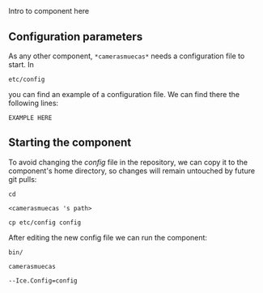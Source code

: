 ```
```
#
``` camerasmuecas
```
Intro to component here


## Configuration parameters
As any other component,
``` *camerasmuecas* ```
needs a configuration file to start. In

    etc/config

you can find an example of a configuration file. We can find there the following lines:

    EXAMPLE HERE

    
## Starting the component
To avoid changing the *config* file in the repository, we can copy it to the component's home directory, so changes will remain untouched by future git pulls:

    cd

``` <camerasmuecas 's path> ```

    cp etc/config config
    
After editing the new config file we can run the component:

    bin/

```camerasmuecas ```

    --Ice.Config=config
